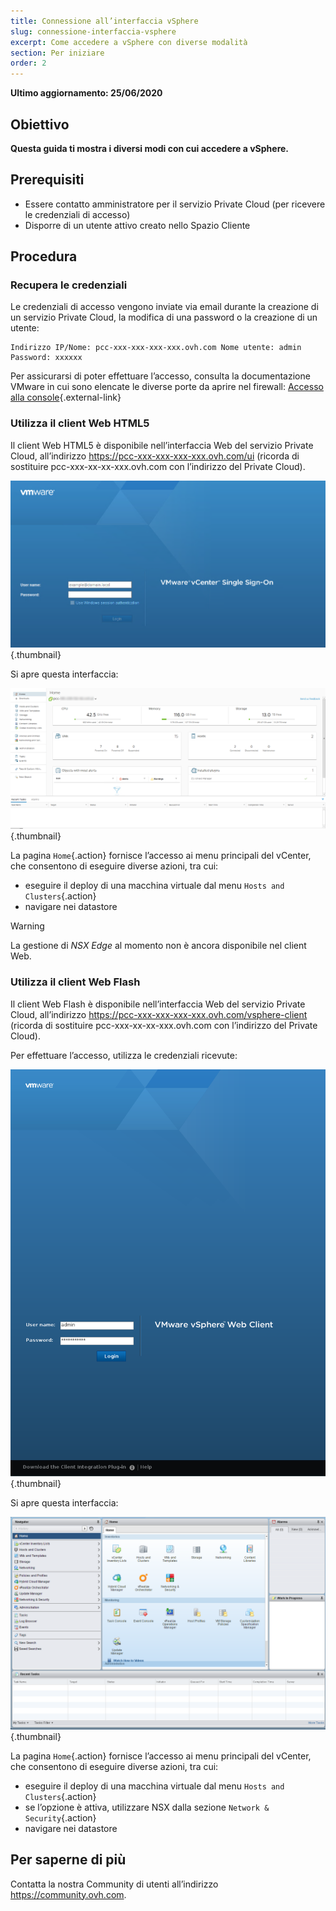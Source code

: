 ```yaml
---
title: Connessione all’interfaccia vSphere
slug: connessione-interfaccia-vsphere
excerpt: Come accedere a vSphere con diverse modalità
section: Per iniziare
order: 2
---
```


**Ultimo aggiornamento: 25/06/2020**

## Obiettivo

**Questa guida ti mostra i diversi modi con cui accedere a vSphere.**

## Prerequisiti

- Essere contatto amministratore per il servizio Private Cloud (per ricevere le credenziali di accesso)
- Disporre di un utente attivo creato nello Spazio Cliente


## Procedura

### Recupera le credenziali

Le credenziali di accesso vengono inviate via email durante la creazione di un servizio Private Cloud, la modifica di una password o la creazione di un utente:

```
Indirizzo IP/Nome: pcc-xxx-xxx-xxx-xxx.ovh.com Nome utente: admin Password: xxxxxx
```

Per assicurarsi di poter effettuare l’accesso, consulta la documentazione VMware in cui sono elencate le diverse porte da aprire nel firewall: [Accesso alla console](https://kb.vmware.com/kb/1012382){.external-link}

### Utilizza il client Web HTML5

Il client Web HTML5 è disponibile nell’interfaccia Web del servizio Private Cloud, all’indirizzo <https://pcc-xxx-xxx-xxx-xxx.ovh.com/ui> (ricorda di sostituire pcc-xxx-xx-xx-xxx.ovh.com con l’indirizzo del Private Cloud).

![Connessione all'interfaccia vSphere HTML5](images/connection_interface_w_html5.png){.thumbnail}

Si apre questa interfaccia:

![Connessione all'interfaccia vSphere HTML5](images/vsphere-client-html5.png){.thumbnail}

La pagina `Home`{.action} fornisce l’accesso ai menu principali del vCenter, che consentono di eseguire diverse azioni, tra cui:

- eseguire il deploy di una macchina virtuale dal menu `Hosts and Clusters`{.action}
- navigare nei datastore

> [!warning]
>
> La gestione di *NSX Edge* al momento non è ancora disponibile nel client Web.
>

### Utilizza il client Web Flash

Il client Web Flash è disponibile nell’interfaccia Web del servizio Private Cloud, all’indirizzo <https://pcc-xxx-xxx-xxx-xxx.ovh.com/vsphere-client> (ricorda di sostituire pcc-xxx-xx-xx-xxx.ovh.com con l’indirizzo del Private Cloud).

Per effettuare l’accesso, utilizza le credenziali ricevute:

![Client vSphere](images/vsphere-client.png){.thumbnail}

Si apre questa interfaccia:

![Connessione all'interfaccia vSphere](images/connection_interface_w.png){.thumbnail}

La pagina `Home`{.action} fornisce l’accesso ai menu principali del vCenter, che consentono di eseguire diverse azioni, tra cui:

- eseguire il deploy di una macchina virtuale dal menu `Hosts and Clusters`{.action}
- se l’opzione è attiva, utilizzare NSX dalla sezione `Network & Security`{.action}
- navigare nei datastore


## Per saperne di più

Contatta la nostra Community di utenti all’indirizzo <https://community.ovh.com>.

